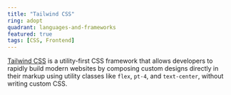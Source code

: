 ```yaml
---
title: "Tailwind CSS"
ring: adopt
quadrant: languages-and-frameworks
featured: true
tags: [CSS, Frontend]
---
```


[Tailwind CSS](https://tailwindcss.com/) is a utility-first CSS framework that allows developers to rapidly build modern websites by composing custom designs directly in their markup using utility classes like `flex`, `pt-4`, and `text-center`, without writing custom CSS.
